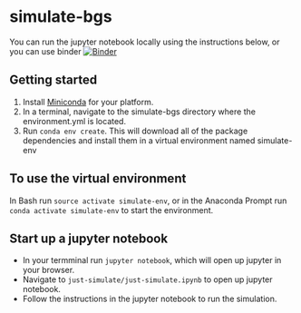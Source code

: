 # simulate-bgs
You can run the jupyter notebook locally using the instructions below, or you can use binder
[![Binder](https://mybinder.org/badge_logo.svg)](https://mybinder.org/v2/gh/ed-nykaza/simulate-bgs/master?filepath=https%3A%2F%2Fgithub.com%2Fed-nykaza%2Fsimulate-bgs%2Fblob%2Fmaster%2Fjust-simulate%2Fjust-simulate.ipynb)

## Getting started
1. Install [Miniconda](https://conda.io/miniconda.html) for your platform.
1. In a terminal, navigate to the simulate-bgs directory where the environment.yml 
is located.
1. Run `conda env create`. This will download all of the package dependencies
and install them in a virtual environment named simulate-env

## To use the virtual environment
In Bash run `source activate simulate-env`, or in the Anaconda Prompt 
run `conda activate simulate-env` to start the environment.

## Start up a jupyter notebook
* In your termminal run `jupyter notebook`, which will open up jupyter in your browser.
* Navigate to `just-simulate/just-simulate.ipynb` to open up jupyter notebook.
* Follow the instructions in the jupyter notebook to run the simulation.
